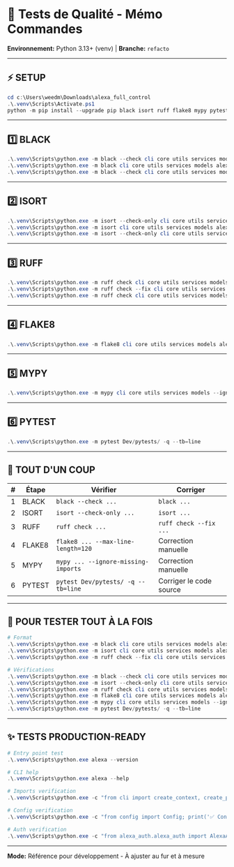 # 🧪 Tests de Qualité - Mémo Commandes

**Environnement:** Python 3.13+ (venv) | **Branche:** `refacto`

---

## ⚡ SETUP

```powershell
cd c:\Users\weedm\Downloads\alexa_full_control
.\.venv\Scripts\Activate.ps1
python -m pip install --upgrade pip black isort ruff flake8 mypy pytest
```

---

## 1️⃣ BLACK

```powershell
.\.venv\Scripts\python.exe -m black --check cli core utils services models alexa
.\.venv\Scripts\python.exe -m black cli core utils services models alexa
.\.venv\Scripts\python.exe -m black --check cli core utils services models alexa
```

---

## 2️⃣ ISORT

```powershell
.\.venv\Scripts\python.exe -m isort --check-only cli core utils services models alexa
.\.venv\Scripts\python.exe -m isort cli core utils services models alexa
.\.venv\Scripts\python.exe -m isort --check-only cli core utils services models alexa
```

---

## 3️⃣ RUFF

```powershell
.\.venv\Scripts\python.exe -m ruff check cli core utils services models alexa
.\.venv\Scripts\python.exe -m ruff check --fix cli core utils services models alexa
.\.venv\Scripts\python.exe -m ruff check cli core utils services models alexa
```

---

## 4️⃣ FLAKE8

```powershell
.\.venv\Scripts\python.exe -m flake8 cli core utils services models alexa --max-line-length=120 --ignore=E501,W293,W291
```

---

## 5️⃣ MYPY

```powershell
.\.venv\Scripts\python.exe -m mypy cli core utils services models --ignore-missing-imports
```

---

## 6️⃣ PYTEST

```powershell
.\.venv\Scripts\python.exe -m pytest Dev/pytests/ -q --tb=line
```

---

## 🔄 TOUT D'UN COUP

| #   | Étape  | Vérifier                            | Corriger                |
| --- | ------ | ----------------------------------- | ----------------------- |
| 1   | BLACK  | `black --check ...`                 | `black ...`             |
| 2   | ISORT  | `isort --check-only ...`            | `isort ...`             |
| 3   | RUFF   | `ruff check ...`                    | `ruff check --fix ...`  |
| 4   | FLAKE8 | `flake8 ... --max-line-length=120`  | Correction manuelle     |
| 5   | MYPY   | `mypy ... --ignore-missing-imports` | Correction manuelle     |
| 6   | PYTEST | `pytest Dev/pytests/ -q --tb=line`  | Corriger le code source |

---

## 🔄 POUR TESTER TOUT À LA FOIS

```powershell
# Format
.\.venv\Scripts\python.exe -m black cli core utils services models alexa
.\.venv\Scripts\python.exe -m isort cli core utils services models alexa
.\.venv\Scripts\python.exe -m ruff check --fix cli core utils services models alexa

# Vérifications
.\.venv\Scripts\python.exe -m black --check cli core utils services models alexa
.\.venv\Scripts\python.exe -m isort --check-only cli core utils services models alexa
.\.venv\Scripts\python.exe -m ruff check cli core utils services models alexa
.\.venv\Scripts\python.exe -m flake8 cli core utils services models alexa --max-line-length=120 --ignore=E501,W293,W291
.\.venv\Scripts\python.exe -m mypy cli core utils services models --ignore-missing-imports
.\.venv\Scripts\python.exe -m pytest Dev/pytests/ -q --tb=line
```

---

## ✨ TESTS PRODUCTION-READY

```powershell
# Entry point test
.\.venv\Scripts\python.exe alexa --version

# CLI help
.\.venv\Scripts\python.exe alexa --help

# Imports verification
.\.venv\Scripts\python.exe -c "from cli import create_context, create_parser; print('✅ Imports OK')"

# Config verification
.\.venv\Scripts\python.exe -c "from config import Config; print('✅ Config OK')"

# Auth verification
.\.venv\Scripts\python.exe -c "from alexa_auth.alexa_auth import AlexaAuth; print('✅ Auth OK')"
```

---

**Mode:** Référence pour développement - À ajuster au fur et à mesure
